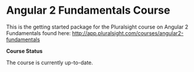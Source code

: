 Angular 2 Fundamentals Course
========================
This is the getting started package for the Pluralsight course on Angular 2 Fundamentals found here: http://app.pluralsight.com/courses/angular2-fundamentals

**Course Status**

The course is currently up-to-date.


